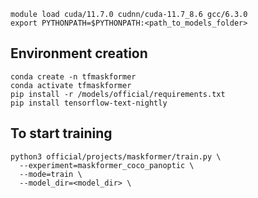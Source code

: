 
```
module load cuda/11.7.0 cudnn/cuda-11.7_8.6 gcc/6.3.0
export PYTHONPATH=$PYTHONPATH:<path_to_models_folder>
```

## Environment creation 
```
conda create -n tfmaskformer
conda activate tfmaskformer
pip install -r /models/official/requirements.txt
pip install tensorflow-text-nightly
```

## To start training
```
python3 official/projects/maskformer/train.py \
  --experiment=maskformer_coco_panoptic \
  --mode=train \
  --model_dir=<model_dir> \
```